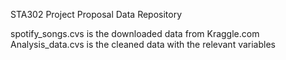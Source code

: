 STA302 Project Proposal Data Repository 

spotify_songs.cvs is the downloaded data from Kraggle.com
Analysis_data.cvs is the cleaned data with the relevant variables 
